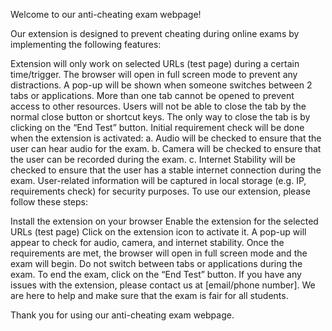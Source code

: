 Welcome to our anti-cheating exam webpage!

Our extension is designed to prevent cheating during online exams by implementing the following features:

Extension will only work on selected URLs (test page) during a certain time/trigger.
The browser will open in full screen mode to prevent any distractions.
A pop-up will be shown when someone switches between 2 tabs or applications.
More than one tab cannot be opened to prevent access to other resources.
Users will not be able to close the tab by the normal close button or shortcut keys. The only way to close the tab is by clicking on the “End Test” button.
Initial requirement check will be done when the extension is activated:
a. Audio will be checked to ensure that the user can hear audio for the exam.
b. Camera will be checked to ensure that the user can be recorded during the exam.
c. Internet Stability will be checked to ensure that the user has a stable internet connection during the exam.
User-related information will be captured in local storage (e.g. IP, requirements check) for security purposes.
To use our extension, please follow these steps:

Install the extension on your browser
Enable the extension for the selected URLs (test page)
Click on the extension icon to activate it.
A pop-up will appear to check for audio, camera, and internet stability.
Once the requirements are met, the browser will open in full screen mode and the exam will begin.
Do not switch between tabs or applications during the exam.
To end the exam, click on the “End Test” button.
If you have any issues with the extension, please contact us at [email/phone number]. We are here to help and make sure that the exam is fair for all students.

Thank you for using our anti-cheating exam webpage.
